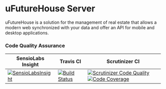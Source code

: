 
# uFutureHouse Server 
uFutureHouse is a solution for the management of real estate that allows a modern web synchronized with your data and offer an API for mobile and desktop applications.

### Code Quality Assurance ###

| SensioLabs Insight | Travis CI | Scrutinizer CI
| ------------------ | --------- | --------------
|[![SensioLabsInsight](https://insight.sensiolabs.com/projects/82e60628-3a61-4cf0-b377-76f4f18df20b/big.png)](https://insight.sensiolabs.com/projects/82e60628-3a61-4cf0-b377-76f4f18df20b)|[![Build Status](https://travis-ci.org/xinjia95/ufuturehouse-server.svg?branch=master)](https://travis-ci.org/xinjia95/ufuturehouse-server)|[![Scrutinizer Code Quality](https://scrutinizer-ci.com/g/xinjia95/ufuturehouse-server/badges/quality-score.png?b=master)](https://scrutinizer-ci.com/g/xinjia95/ufuturehouse-server/?branch=master) [![Code Coverage](https://scrutinizer-ci.com/g/xinjia95/ufuturehouse-server/badges/coverage.png?b=master)](https://scrutinizer-ci.com/g/xinjia95/ufuturehouse-server/?branch=master)|

